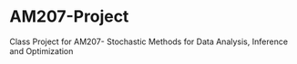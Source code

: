 # AM207-Project
Class Project for AM207- Stochastic Methods for Data Analysis, Inference and Optimization
